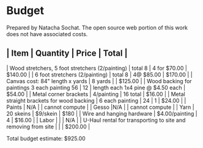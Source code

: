 # Budget

Prepared by Natacha Sochat. The open source web portion of this work does not have associated costs.


| Item | Quantity | Price | Total |
-----------------------------------
| Wood stretchers, 5 foot stretchers (2/painting) | total 8 | 4 for $70.00 | $140.00 |
| 6 foot stretchers (2/painting) | total 8 | 4@ $85.00 | $170.00 | 
| Canvas cost: 84" length x yards | 8 yards | | $125.00 | 
| Wood backing for paintings 3 each painting 56 | 12 | length each 1x4 pine @ $4.50 each |  $54.00 | 
| Metal corner brackets | 4/painting | 16 total | $16.00 | 
| Metal straight brackets for wood backing | 6 each painting | 24 | 1 | $24.00 | 
| Paints | N/A | | cannot compute | 
| Gesso  |N/A | | cannot compute | 
| Yarn | 20 skeins | $9/skein | $180 | 
| Wire and hanging hardware | $4.00/painting  | 4 |  $16.00 | 
| Labor | | | N/A | 
| U-Haul rental for transporting to site and removing from site | | | $200.00  | 


Total budget estimate: $925.00 
